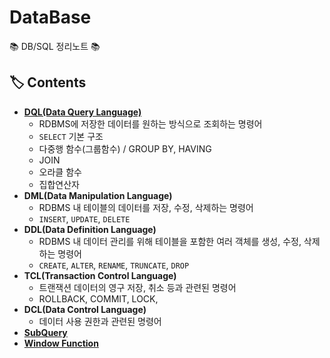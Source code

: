 # DataBase

📚 DB/SQL 정리노트 📚

## 🏷️ Contents


- **[DQL(Data Query Language)](https://github.com/hanbinleejoy/daily-dev-log/blob/master/sql/_dql_select.md)**
  - RDBMS에 저장한 데이터를 원하는 방식으로 조회하는 명령어
  - `SELECT` 기본 구조
  - 다중행 함수(그룹함수) / GROUP BY, HAVING
  - JOIN
  - 오라클 함수
  - 집합연산자
- **DML(Data Manipulation Language)**
  - RDBMS 내 테이블의 데이터를 저장, 수정, 삭제하는 명령어
  - `INSERT`, `UPDATE`, `DELETE`
- **DDL(Data Definition Language)**
  - RDBMS 내 데이터 관리를 위해 테이블을 포함한 여러 객체를 생성, 수정, 삭제하는 명령어
  - `CREATE`, `ALTER`, `RENAME`, `TRUNCATE`, `DROP`
- **TCL(Transaction Control Language)**
  - 트랜잭션 데이터의 영구 저장, 취소 등과 관련된 명령어
  - ROLLBACK, COMMIT, LOCK, 
- **DCL(Data Control Language)**
  - 데이터 사용 권한과 관련된 명령어
- **[SubQuery](https://github.com/hanbinleejoy/daily-dev-log/blob/master/sql/_subquery.md)**
- **[Window Function](https://github.com/hanbinleejoy/daily-dev-log/blob/master/sql/_window_function.md)**
